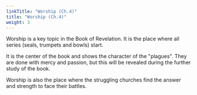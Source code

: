 ```yaml
---
linkTitle: "Worship (Ch.4)"
title: "Worship (Ch.4)"
weight: 3
---
```


Worship is a key topic in the Book of Revelation. It is the place where all series (seals, trumpets and bowls) start.

It is the center of the book and shows the character of the "plagues". They are done with mercy and passion, but this will be revealed during the further study of the book.

Worship is also the place where the struggling churches find the answer and strength to face their battles.